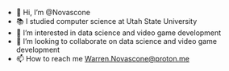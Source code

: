 - 👋 Hi, I’m @Novascone
- 📚 I studied computer science at Utah State University
- 👀 I’m interested in data science and video game development
- 💞️ I’m looking to collaborate on data science and video game development
- 📫 How to reach me Warren.Novascone@proton.me

<!---
Novascone/Novascone is a ✨ special ✨ repository because its `README.md` (this file) appears on your GitHub profile.
You can click the Preview link to take a look at your changes.
--->

